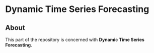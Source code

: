 # Dynamic Time Series Forecasting

## About
This part of the repository is concerned with __Dynamic Time Series Forecasting__.
